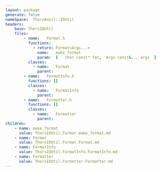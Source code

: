 ```yaml
---
layout: package
generate: false
nameSpace:  ThorsAnvil::IOUtil
headers:
    base: ThorsIOUtil
    files:
        - name:   Format.h
          functions:
            - return: Format<Args...>
              name:   make_format
              param:  [   char const* fmt,  Args const&... args  ]
          classes:
            - name:   Format
              parent:  
        - name:   FormatInfo.h
          functions: []
          classes:
            - name:   FormatInfo
              parent:  
        - name:   Formatter.h
          functions: []
          classes:
            - name:   Formatter
              parent:  
children:
    - name: make_format
      value: ThorsIOUtil.Format.make_format.md
    - name: Format
      value: ThorsIOUtil.Format.Format.md
    - name: FormatInfo
      value: ThorsIOUtil.FormatInfo.FormatInfo.md
    - name: Formatter
      value: ThorsIOUtil.Formatter.Formatter.md
---
```

